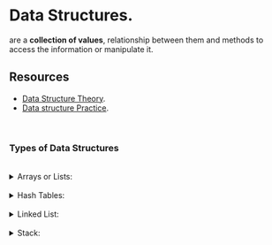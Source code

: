 # Data Structures.

are a **collection of values**, relationship between them and methods to access the information or manipulate it.

## Resources
- [Data Structure Theory](https://github.com/trekhleb/javascript-algorithms).
- [Data structure Practice](https://leetcode.com/explore/learn/).

<br />

### Types of Data Structures

<br />

<details>
	<summary>Arrays or Lists:</summary>

- are ordered collection of information addressed by indexes, There are arrays of type dynamics and statics:

	- statics: A specific amount of memory assigned because of number of data fixed (slots).
	- dynamics: Amount of memory undefined, this allows you to make modifications to them.

</details>

<br />

<details>
	<summary>Hash Tables:</summary>

- associative data structure (key - value) that use a hash function to address the info.

	- This hash function is used to calculate the index where data is stored.
	- Data is stored in slots o buckets in the table, the number of them is arbitrary
		and it is hash function task determine in which slot a element will be placed.

- useful for search info in a big amount of data.

	- If we have a uniform allocation of hashes, the cost of obtaining any data
	it will be uniform too, since it will not depend on the number of items saved
	since with the hash function we can easily obtain the index.
	

- Its main difference with objects is that a key will be 
	converted into a hash trough a particular hash function.

- hash table collision: two keys or more could be allocated with the same hash.

</details>

<br />

<details>
	<summary>Linked List:</summary>

- Organized node set that contains the value we need and a reference to the next node.

	- value: current node data.
	- Head: reference to first node.
	- Tail: reference to last node.
	- Next: reference to next node.
	- Prev: reference to previous node.

- Singly Linked List (one direction):

	- Each node save its value and the reference to the next node
	- In this type of list you can only advance in it forward.
		- So for get a previous value you need to start in the head again.
	

- Doubly linked list ( two directions)

	- Each node save its value and the reference to the next and prev node.
	- You can move forward and backward.

</details>

<br />

<details>
	<summary>Stack:</summary>

- Represents a sequence of elements in a linear data structure format.

	- access to the elements is bases on LIFO principle.
		- LIFO means, Last In , First out
	- Operations.
		- Push: adds an element to the top.
		- Pop: removes an element from the top.
		- Peek: View the topmost item in the stack.
</details>

